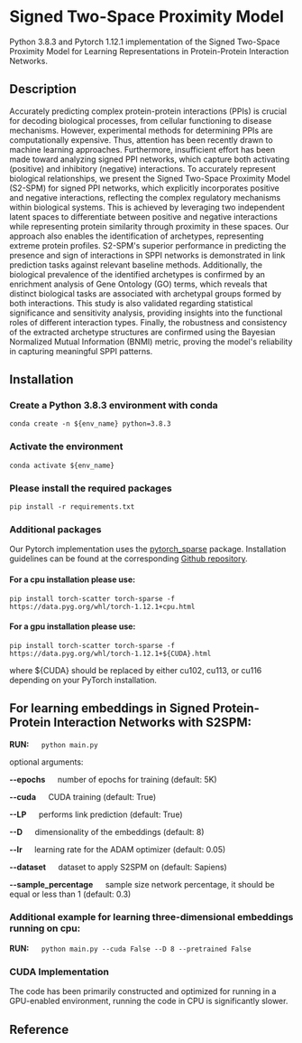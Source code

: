# Signed Two-Space Proximity Model

Python 3.8.3 and Pytorch 1.12.1 implementation of the Signed Two-Space Proximity Model for Learning Representations in Protein-Protein Interaction Networks.

## Description

Accurately predicting complex protein-protein interactions (PPIs) is crucial for decoding biological processes, from cellular functioning to disease mechanisms. However, experimental methods for determining PPIs are computationally expensive. Thus, attention has been recently drawn to machine learning approaches. Furthermore, insufficient effort has been made toward analyzing signed PPI networks, which capture both activating (positive) and inhibitory (negative) interactions. 
To accurately represent biological relationships, we present the Signed Two-Space Proximity Model (S2-SPM) for signed PPI networks, which explicitly incorporates positive and negative interactions, reflecting the complex regulatory mechanisms within biological systems. This is achieved by leveraging two independent latent spaces to differentiate between positive and negative interactions while representing protein similarity through proximity in these spaces. Our approach also enables the identification of archetypes, representing extreme protein profiles. S2-SPM's superior performance in predicting the presence and sign of interactions in SPPI networks is demonstrated in link prediction tasks against relevant baseline methods. Additionally, the biological prevalence of the identified archetypes is confirmed by an enrichment analysis of Gene Ontology (GO) terms, which reveals that distinct biological tasks are associated with archetypal groups formed by both interactions. This study is also validated regarding statistical significance and sensitivity analysis, providing insights into the functional roles of different interaction types. Finally, the robustness and consistency of the extracted archetype structures are confirmed using the Bayesian Normalized Mutual Information (BNMI) metric, proving the model's reliability in capturing meaningful SPPI patterns. 

## Installation

### Create a Python 3.8.3 environment with conda

```
conda create -n ${env_name} python=3.8.3  
```

### Activate the environment

```
conda activate ${env_name} 
```

### Please install the required packages

```
pip install -r requirements.txt
```

### Additional packages

Our Pytorch implementation uses the [pytorch_sparse](https://github.com/rusty1s/pytorch_sparse) package. Installation guidelines can be found at the corresponding [Github repository](https://github.com/rusty1s/pytorch_sparse).

#### For a cpu installation please use: 

```pip install torch-scatter torch-sparse -f https://data.pyg.org/whl/torch-1.12.1+cpu.html```

#### For a gpu installation please use:

```pip install torch-scatter torch-sparse -f https://data.pyg.org/whl/torch-1.12.1+${CUDA}.html```

where ${CUDA} should be replaced by either cu102, cu113, or cu116 depending on your PyTorch installation.



## For learning embeddings in Signed Protein-Protein Interaction Networks with S2SPM:

**RUN:** &emsp; ```python main.py```

optional arguments:

**--epochs**  &emsp;  number of epochs for training (default: 5K)

**--cuda**  &emsp;    CUDA training (default: True)

**--LP**   &emsp;     performs link prediction (default: True)

**--D**   &emsp;      dimensionality of the embeddings (default: 8)

**--lr**   &emsp;     learning rate for the ADAM optimizer (default: 0.05)

**--dataset** &emsp;  dataset to apply S2SPM on (default: Sapiens)

**--sample_percentage** &emsp;  sample size network percentage, it should be equal or less than 1 (default: 0.3)



### Additional example for learning three-dimensional embeddings running on cpu:

**RUN:** &emsp; ```python main.py --cuda False --D 8 --pretrained False```


### CUDA Implementation

The code has been primarily constructed and optimized for running in a GPU-enabled environment, running the code in CPU is significantly slower.

## Reference



